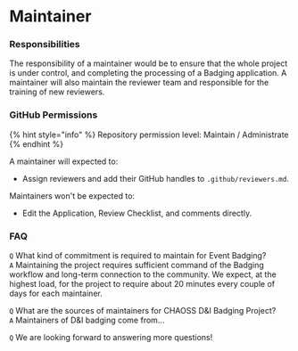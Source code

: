 # Maintainer

### Responsibilities

The responsibility of a maintainer would be to ensure that the whole project is under control, and completing the processing of a Badging application. A maintainer will also maintain the reviewer team and responsible for the training of new reviewers.

### GitHub Permissions

{% hint style="info" %}
Repository permission level: Maintain / Administrate
{% endhint %}

A maintainer will expected to:

* Assign reviewers and add their GitHub handles to `.github/reviewers.md`.

Maintainers won't be expected to:

* Edit the Application, Review Checklist, and comments directly.

### FAQ

`Q` What kind of commitment is required to maintain for Event Badging?  
`A` Maintaining the project requires sufficient command of the Badging workflow and long-term connection to the community. We expect, at the highest load, for the project to require about 20 minutes every couple of days for each maintainer.  

`Q` What are the sources of maintainers for  CHAOSS D&I Badging Project?  
`A` Maintainers of D&I badging come from...



 `Q` We are looking forward to answering more questions!

